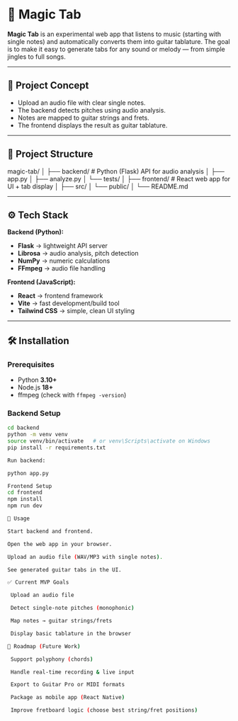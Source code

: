 # 🎸 Magic Tab  

**Magic Tab** is an experimental web app that listens to music (starting with single notes) and automatically converts them into guitar tablature. The goal is to make it easy to generate tabs for any sound or melody — from simple jingles to full songs.  

---

## 🚀 Project Concept  
- Upload an audio file with clear single notes.  
- The backend detects pitches using audio analysis.  
- Notes are mapped to guitar strings and frets.  
- The frontend displays the result as guitar tablature.  

---

## 📂 Project Structure  
magic-tab/
│
├── backend/ # Python (Flask) API for audio analysis
│ ├── app.py
│ ├── analyze.py
│ └── tests/
│
├── frontend/ # React web app for UI + tab display
│ ├── src/
│ └── public/
│
└── README.md

---

## ⚙️ Tech Stack  

**Backend (Python):**  
- **Flask** → lightweight API server  
- **Librosa** → audio analysis, pitch detection  
- **NumPy** → numeric calculations  
- **FFmpeg** → audio file handling  

**Frontend (JavaScript):**  
- **React** → frontend framework  
- **Vite** → fast development/build tool  
- **Tailwind CSS** → simple, clean UI styling  

---

## 🛠 Installation  

### Prerequisites  
- Python **3.10+**  
- Node.js **18+**  
- ffmpeg (check with `ffmpeg -version`)  

### Backend Setup  
```bash
cd backend
python -m venv venv
source venv/bin/activate   # or venv\Scripts\activate on Windows
pip install -r requirements.txt

Run backend:

python app.py

Frontend Setup
cd frontend
npm install
npm run dev

🎵 Usage

Start backend and frontend.

Open the web app in your browser.

Upload an audio file (WAV/MP3 with single notes).

See generated guitar tabs in the UI.

✅ Current MVP Goals

 Upload an audio file

 Detect single-note pitches (monophonic)

 Map notes → guitar strings/frets

 Display basic tablature in the browser

🔮 Roadmap (Future Work)

 Support polyphony (chords)

 Handle real-time recording & live input

 Export to Guitar Pro or MIDI formats

 Package as mobile app (React Native)

 Improve fretboard logic (choose best string/fret positions)
